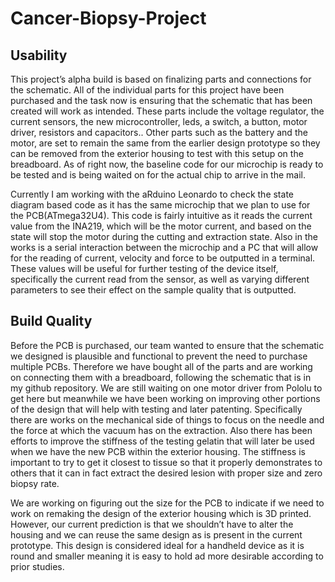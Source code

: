 # Cancer-Biopsy-Project

## Usability
This project’s alpha build is based on finalizing parts and connections for the schematic. All of the individual parts for this project have been purchased and the task now is ensuring that the schematic that has been created will work as intended. These parts include the voltage regulator, the current sensors, the new microcontroller, leds, a switch, a button, motor driver, resistors and capacitors.. Other parts such as the battery and the motor, are set to remain the same from the earlier design prototype so they can be removed from the exterior housing to test with this setup on the breadboard.  As of right now, the baseline code for our microchip is ready to be tested and is being waited on for the actual chip to arrive in the mail. 

Currently I am working with the aRduino Leonardo to check the  state diagram based code as it has the same microchip that we plan to use for the PCB(ATmega32U4). This code is fairly intuitive as it reads the current value from the INA219, which will be the motor current, and based on the state will stop the motor during the cutting and extraction state. Also in the works is a serial interaction between the microchip and a PC that will allow for the reading of current, velocity and force to be outputted in a terminal. These values will be useful for further testing of the device itself, specifically the current read from the sensor, as well as varying different parameters to see their effect on the sample quality that is outputted.  


## Build Quality
Before the PCB is purchased, our team wanted to ensure that the schematic we designed is plausible and functional to prevent the need to purchase multiple PCBs. Therefore we have bought all of the parts and are working on connecting them with a breadboard, following the schematic that is in my github repository. We are still waiting on one motor driver from Pololu to get here but meanwhile we have been working on improving other portions of the design that will help with testing and later patenting. Specifically there are works on the mechanical side of things to focus on the needle and the force at which the vacuum has on the extraction. Also there has been efforts to improve the stiffness of the testing gelatin that will later be used when we have the new PCB within the exterior housing. The stiffness is important to try to get it closest to tissue so that it properly demonstrates to others that it can in fact extract the desired lesion with proper size and zero biopsy rate. 

We are working on figuring out the size for the PCB to indicate if we need to work on remaking the design of the exterior housing which is 3D printed. However, our current prediction is that we shouldn’t have to alter the housing and we can reuse the same design as is present in the current prototype. This design is considered ideal for a handheld device as it is round and smaller meaning it is easy to hold ad more desirable according to prior studies. 


